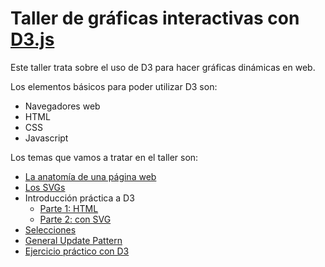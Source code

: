 # Taller de gráficas interactivas con [D3.js](https://d3js.org/)

Este taller trata sobre el uso de D3 para hacer gráficas dinámicas en web.

Los elementos básicos para poder utilizar D3 son:

- Navegadores web
- HTML
- CSS
- Javascript

Los temas que vamos a tratar en el taller son:

* [La anatomía de una página web](anatomia_web.md)
* [Los SVGs](svg.md)
* Introducción práctica a D3
    * [Parte 1: HTML](d3_1.md)
    * [Parte 2: con SVG](d3_2.md)
* [Selecciones](d3_selecciones.md)
* [General Update Pattern](d3_gup.md)
* [Ejercicio práctico con D3](d3_ex.md)
